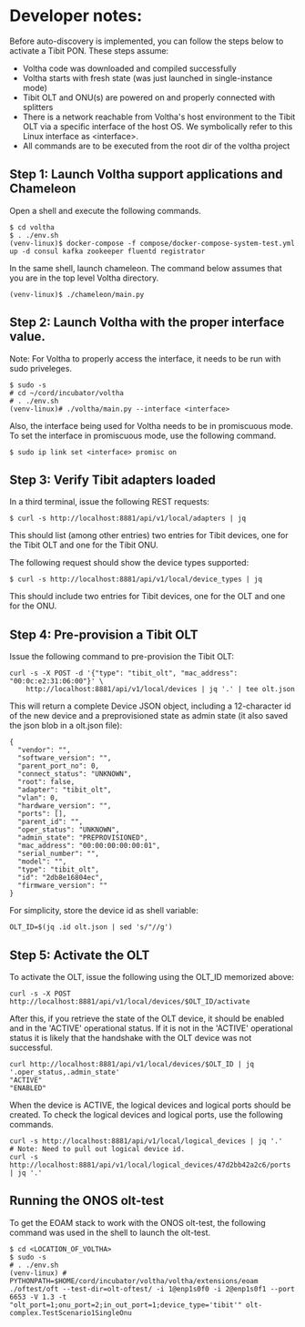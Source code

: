 # Developer notes:

Before auto-discovery is implemented, you can follow the steps below
to activate a Tibit PON.  These steps assume:

* Voltha code was downloaded and compiled successfully
* Voltha starts with fresh state (was just launched in single-instance mode)
* Tibit OLT and ONU(s) are powered on and properly connected with splitters
* There is a network reachable from Voltha's host environment to the Tibit OLT via
  a specific interface of the host OS. We symbolically refer to this Linux
  interface as \<interface\>.
* All commands are to be executed from the root dir of the voltha project


## Step 1: Launch Voltha support applications and Chameleon

Open a shell and execute the following commands.

```
$ cd voltha
$ . ./env.sh
(venv-linux)$ docker-compose -f compose/docker-compose-system-test.yml up -d consul kafka zookeeper fluentd registrator
```

In the same shell, launch chameleon. The command below assumes that you are in the top level Voltha directory.

```
(venv-linux)$ ./chameleon/main.py
```

## Step 2: Launch Voltha with the proper interface value.

Note: For Voltha to properly access the interface, it needs to be run with sudo priveleges.

```
$ sudo -s
# cd ~/cord/incubator/voltha
# . ./env.sh
(venv-linux)# ./voltha/main.py --interface <interface>
```

Also, the interface being used for Voltha needs to be in promiscuous
mode.  To set the interface in promiscuous mode, use the following
command.

```
$ sudo ip link set <interface> promisc on
```

## Step 3: Verify Tibit adapters loaded

In a third terminal, issue the following REST requests:

```
$ curl -s http://localhost:8881/api/v1/local/adapters | jq
```

This should list (among other entries) two entries for Tibit devices,
one for the Tibit OLT and one for the Tibit ONU.

The following request should show the device types supported:

```
$ curl -s http://localhost:8881/api/v1/local/device_types | jq
```

This should include two entries for Tibit devices, one for the OLT
and one for the ONU.

## Step 4: Pre-provision a Tibit OLT

Issue the following command to pre-provision the Tibit OLT:

```
curl -s -X POST -d '{"type": "tibit_olt", "mac_address": "00:0c:e2:31:06:00"}' \
    http://localhost:8881/api/v1/local/devices | jq '.' | tee olt.json
```

This will return a complete Device JSON object, including a
12-character id of the new device and a preprovisioned state as admin
state (it also saved the json blob in a olt.json file):

```
{
  "vendor": "",
  "software_version": "",
  "parent_port_no": 0,
  "connect_status": "UNKNOWN",
  "root": false,
  "adapter": "tibit_olt",
  "vlan": 0,
  "hardware_version": "",
  "ports": [],
  "parent_id": "",
  "oper_status": "UNKNOWN",
  "admin_state": "PREPROVISIONED",
  "mac_address": "00:00:00:00:00:01",
  "serial_number": "",
  "model": "",
  "type": "tibit_olt",
  "id": "2db8e16804ec",
  "firmware_version": ""
}
```

For simplicity, store the device id as shell variable:

```
OLT_ID=$(jq .id olt.json | sed 's/"//g')
```

## Step 5: Activate the OLT

To activate the OLT, issue the following using the OLT_ID memorized above:

```
curl -s -X POST http://localhost:8881/api/v1/local/devices/$OLT_ID/activate
```

After this, if you retrieve the state of the OLT device, it should be
enabled and in the 'ACTIVE' operational status.  If it is not in the
'ACTIVE' operational status it is likely that the handshake with the
OLT device was not successful.

```
curl http://localhost:8881/api/v1/local/devices/$OLT_ID | jq '.oper_status,.admin_state'
"ACTIVE"
"ENABLED"
```
When the device is ACTIVE, the logical devices and logical ports should be created.  To check
the logical devices and logical ports, use the following commands.

```
curl -s http://localhost:8881/api/v1/local/logical_devices | jq '.'
# Note: Need to pull out logical device id.
curl -s http://localhost:8881/api/v1/local/logical_devices/47d2bb42a2c6/ports | jq '.'
```

## Running the ONOS olt-test

To get the EOAM stack to work with the ONOS olt-test, the following
command was used in the shell to launch the olt-test.

```
$ cd <LOCATION_OF_VOLTHA>
$ sudo -s
# . ./env.sh
(venv-linux) # PYTHONPATH=$HOME/cord/incubator/voltha/voltha/extensions/eoam ./oftest/oft --test-dir=olt-oftest/ -i 1@enp1s0f0 -i 2@enp1s0f1 --port 6653 -V 1.3 -t "olt_port=1;onu_port=2;in_out_port=1;device_type='tibit'" olt-complex.TestScenario1SingleOnu
```
